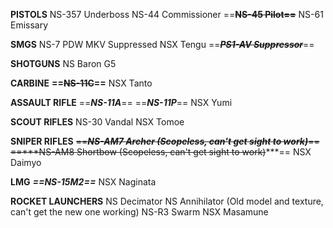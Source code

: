 **PISTOLS**
NS-357 Underboss
NS-44 Commissioner
==**~~NS-45 Pilot==~~**
NS-61 Emissary

**SMGS**
NS-7 PDW
MKV Suppressed
NSX Tengu
==~~***PS1-AV Suppressor***~~==

**SHOTGUNS**
NS Baron G5

**CARBINE**
**==~~NS-11C~~==**
NSX Tanto

**ASSAULT RIFLE**
==***NS-11A***==
==***NS-11P***==
NSX Yumi

**SCOUT RIFLES**
NS-30 Vandal
NSX Tomoe

**SNIPER RIFLES**
~~==***NS-AM7 Archer (Scopeless, can't get sight to work)***==~~
~~==***NS-AM8 Shortbow (Scopeless, can't get sight to work)~~***==
NSX Daimyo

**LMG**
***==NS-15M2==***
NSX Naginata

**ROCKET LAUNCHERS**
NS Decimator
NS Annihilator (Old model and texture, can't get the new one working)
NS-R3 Swarm
NSX Masamune